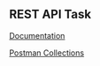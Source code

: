 ## REST API Task

[Documentation](https://documenter.getpostman.com/view/14078978/UVByHpbe)

[Postman Collections](https://www.postman.com/universal-flare-473277/workspace/rest-api-task/collection/14078978-546f4582-3ac4-4d33-879c-4283f243c8d0?ctx=documentation)
